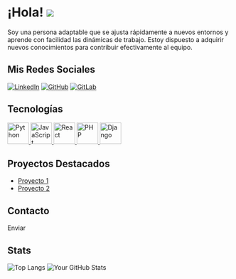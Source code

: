 # ¡Hola! ![](https://user-images.githubusercontent.com/18350557/176309783-0785949b-9127-417c-8b55-ab5a4333674e.gif)

Soy una persona adaptable que se ajusta rápidamente a nuevos entornos y aprende con facilidad las dinámicas de trabajo. Estoy dispuesto a adquirir nuevos conocimientos para contribuir efectivamente al equipo.

## Mis Redes Sociales

[![LinkedIn](https://img.shields.io/badge/LinkedIn-%230077B5.svg?style=for-the-badge&logo=linkedin&logoColor=white)](https://www.linkedin.com/in/santiago-alzate-b72747265/)
[![GitHub](https://img.shields.io/badge/GitHub-%2312100E.svg?style=for-the-badge&logo=github&logoColor=white)](https://github.com/expein)
[![GitLab](https://img.shields.io/badge/GitLab-FC6D26?style=for-the-badge&logo=gitlab&logoColor=white)](https://gitlab.com/santyalzateo05)

## Tecnologías

<a href="https://www.python.org/" target="_blank">
  <img src="https://github.com/TU_USUARIO/TU_REPOSITORIO/blob/main/icons/python.png" alt="Python" width="48" height="48" />
</a>
<a href="https://www.javascript.com/" target="_blank">
  <img src="https://github.com/TU_USUARIO/TU_REPOSITORIO/blob/main/icons/javascript.png" alt="JavaScript" width="48" height="48" />
</a>
<a href="https://reactjs.org/" target="_blank">
  <img src="https://github.com/TU_USUARIO/TU_REPOSITORIO/blob/main/icons/react.png" alt="React" width="48" height="48" />
</a>
<a href="https://www.php.net/" target="_blank">
  <img src="https://github.com/TU_USUARIO/TU_REPOSITORIO/blob/main/icons/php.png" alt="PHP" width="48" height="48" />
</a>
<a href="https://www.djangoproject.com/" target="_blank">
  <img src="https://github.com/TU_USUARIO/TU_REPOSITORIO/blob/main/icons/django.png" alt="Django" width="48" height="48" />
</a>


## Proyectos Destacados

- [Proyecto 1](https://github.com/expein/proyecto1)
- [Proyecto 2](https://github.com/expein/proyecto2)

## Contacto

Enviar 

## Stats

![Top Langs](https://github-readme-stats.vercel.app/api/top-langs/?username=expein&layout=pie&theme=dark)
![Your GitHub Stats](https://github-readme-stats.vercel.app/api?username=expein&show_icons=true&theme=dark&count)
